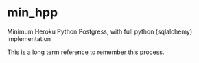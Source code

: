 # min_hpp
Minimum Heroku Python Postgress, with full python (sqlalchemy) implementation

This is a long term reference to remember this process.
